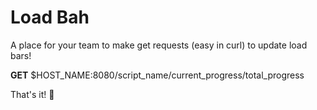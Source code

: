 # Load Bah

A place for your team to make get requests (easy in curl) to update load bars!

**GET** $HOST_NAME:8080/script_name/current_progress/total_progress

That's it! :tada:
